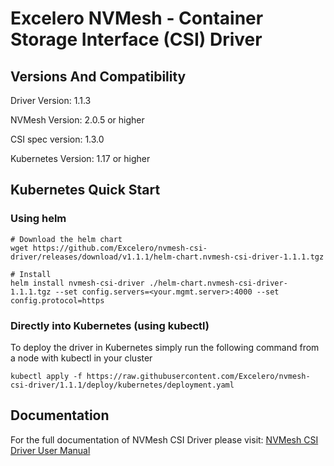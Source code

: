 
# Excelero NVMesh - Container Storage Interface (CSI) Driver


## Versions And Compatibility
Driver Version:     1.1.3

NVMesh Version:     2.0.5 or higher

CSI spec version:   1.3.0

Kubernetes Version: 1.17 or higher

## Kubernetes Quick Start

### Using helm
```
# Download the helm chart
wget https://github.com/Excelero/nvmesh-csi-driver/releases/download/v1.1.1/helm-chart.nvmesh-csi-driver-1.1.1.tgz

# Install
helm install nvmesh-csi-driver ./helm-chart.nvmesh-csi-driver-1.1.1.tgz --set config.servers=<your.mgmt.server>:4000 --set config.protocol=https
```

### Directly into Kubernetes (using kubectl)
To deploy the driver in Kubernetes simply run the following command from a node with kubectl in your cluster

```
kubectl apply -f https://raw.githubusercontent.com/Excelero/nvmesh-csi-driver/1.1.1/deploy/kubernetes/deployment.yaml
```

## Documentation
For the full documentation of NVMesh CSI Driver please visit: [NVMesh CSI Driver User Manual](https://www.excelero.com/nvmesh-csi-driver-guide/)